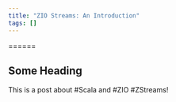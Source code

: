 ```yaml
---
title: "ZIO Streams: An Introduction"
tags: []
---
```

======

## Some Heading

This is a post about #Scala and #ZIO #ZStreams!
  